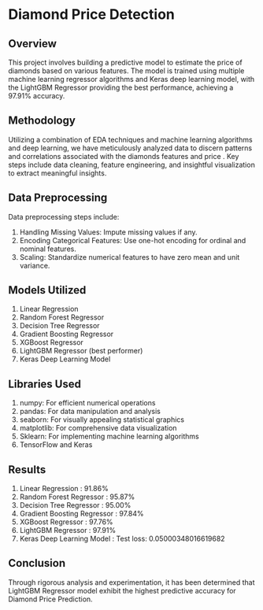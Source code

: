 
# Diamond Price Detection

## Overview

This project involves building a predictive model to estimate the price of diamonds based on various features. The model is trained using multiple machine learning regressor algorithms and Keras deep learning model, with the LightGBM Regressor providing the best performance, achieving a 97.91% accuracy.
## Methodology

Utilizing a combination of EDA techniques and machine learning algorithms and deep learning, we have meticulously analyzed data to discern patterns and correlations associated with the diamonds features and price . Key steps include data cleaning, feature engineering, and insightful visualization to extract meaningful insights.
## Data Preprocessing 

Data preprocessing steps include:
1. Handling Missing Values: Impute missing values if any.
2. Encoding Categorical Features: Use one-hot encoding for ordinal and nominal features.
3. Scaling: Standardize numerical features to have zero mean and unit variance.


## Models Utilized

1. Linear Regression
2. Random Forest Regressor
3. Decision Tree Regressor
4. Gradient Boosting Regressor
5. XGBoost Regressor
6. LightGBM Regressor (best performer)
7. Keras Deep Learning Model
## Libraries Used

1. numpy: For efficient numerical operations
2. pandas: For data manipulation and analysis
3. seaborn: For visually appealing statistical graphics
4. matplotlib: For comprehensive data visualization
5. Sklearn: For implementing machine learning algorithms
6. TensorFlow and Keras
## Results

1. Linear Regression : 91.86%
2. Random Forest Regressor : 95.87%
3. Decision Tree Regressor : 95.00%
4. Gradient Boosting Regressor : 97.84%
5. XGBoost Regressor : 97.76%
6. LightGBM Regressor : 97.91%
7. Keras Deep Learning Model :  Test loss: 0.05000348016619682


## Conclusion
Through rigorous analysis and experimentation, it has been determined that LightGBM Regressor model exhibit the highest predictive accuracy for Diamond Price Prediction.